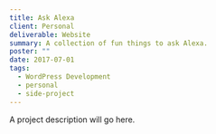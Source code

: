 ```yaml
---
title: Ask Alexa
client: Personal
deliverable: Website
summary: A collection of fun things to ask Alexa.
poster: ""
date: 2017-07-01
tags:
  - WordPress Development
  - personal
  - side-project
---
```


A project description will go here.
